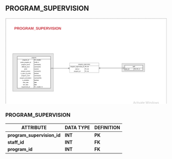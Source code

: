 ## **PROGRAM\_SUPERVISION**

![](./img/program-supervision.png)

### **PROGRAM\_SUPERVISION**

| ATTRIBUTE | DATA TYPE | DEFINITION |
| --- | --- | --- |
| **program\_supervision\_id** | **INT** | **PK** |
| **staff\_id** | **INT** | **FK** |
| **program\_id** | **INT** | **FK** |

##
